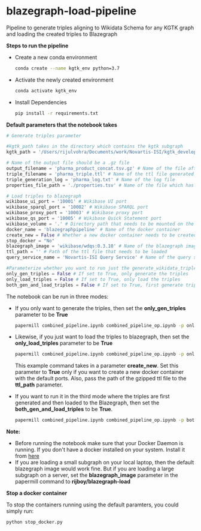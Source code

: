 # blazegraph-load-pipeline
Pipeline to generate triples aligning to Wikidata Schema for any KGTK graph and loading the created triples to Blazegraph

**Steps to run the pipeline**

* Create a new conda environment

  ```bash
  conda create --name kgtk_env python=3.7
  ```

* Activate the newly created environment

  ```bash
  conda activate kgtk_env
  ```

* Install Dependencies

  ```bash
  pip install -r requirements.txt
  ```

**Default parameters that the notebook takes**

```python
# Generate triples parameter

#kgtk_path takes in the directory which contains the kgtk subgraph
kgtk_path = '/Users/rijulvohra/Documents/work/Novartis-ISI/kgtk_development/data/Q28885102'

# Name of the output file should be a .gz file
output_filename = 'pharma_product_concat.tsv.gz' # Name of the file after concatenating the tsv files
triple_filename = 'pharma_triple.ttl' # Name of the ttl file generated from generate_wikidata_triples command
triple_generation_log = 'pharma_log.txt' # Name of the log file
properties_file_path = './properties.tsv' # Name of the file which has the properties defined

# Load triples to blazegraph
wikibase_ui_port = '10001' # Wikibase UI port
wikibase_sparql_port = '10002' # Wikibase SPARQL port
wikibase_proxy_port = '10003' # Wikibase proxy port 
wikibase_qs_port = '10005' # Wikibase Quick Statement port
wikibase_volume = '.' # Directory path that needs to be mounted on the docker contaner
docker_name = 'blazegraphpipeline' # Name of the docker container
create_new = False # Whether a new docker container needs to be created. Set True if a new has to be created
stop_docker = "No" 
blazegraph_image = 'wikibase/wdqs:0.3.10' # Name of the blazegraph image to be used
ttl_path = '' # Path of the ttl file that needs to be loaded
query_service_name = 'Novartis-ISI Query Service' # Name of the query service that needs to be shown in SPARQL #frontend

#Parameterize whether you want to run just the generate_wikidata_triples part or loading to blazegraph part
only_gen_triples = False # If set to True, only generate the triples
only_load_triples = False # If set to True, only load the triples
both_gen_and_load_triples = False # If set to True, first generate triples and then load the triples to a blazegraph
```



The notebook can be run in three modes:

* If you only want to generate the triples, then set the **only_gen_triples** parameter to be **True**

  ```bash
  papermill combined_pipeline.ipynb combined_pipeline_op.ipynb -p only_gen_triples True
  ```

* Likewise, if you just want to load the triples to  blazegraph, then set the **only_load_triples** parameter to be **True**

  ```bash
  papermill combined_pipeline.ipynb combined_pipeline_op.ipynb -p only_load_triples True -p create_new True -p ttl_path /Users/rijulvohra/Documents/work/Novartis-ISI/kgtk_development/data/Q28885102/pharma_triple.ttl.gz
  ```

  This example command takes in a parameter **create_new**. Set this parameter to **True** only if you want to create a new docker container with the default ports. Also, pass the path of the gzipped ttl file to the **ttl_path** parameter.

* If you want to run it in the third mode where the triples are first generated and then loaded to the Blazegraph, then set the **both_gen_and_load_triples** to be **True**.

  ```bash
  papermill combined_pipeline.ipynb combined_pipeline_op.ipynb -p both_gen_and_load_triples True -p create_new True
  ```

   

**Note:**

* Before running the notebook make sure that your Docker Daemon is running. If you don't have a docker installed on your system. Install it from [here](https://docs.docker.com/get-docker/)
* If you are loading a small subgraph on your local laptop, then the default blazegraph image would work fine. But if you are loading a large subgraph on a server, set the **blazegraph_image** parameter in the papermill command to **rijboy/blazegraph-load**



**Stop a docker container**

To stop the containers running using the default paramters, you could simply run:

```bash
python stop_docker.py
```

